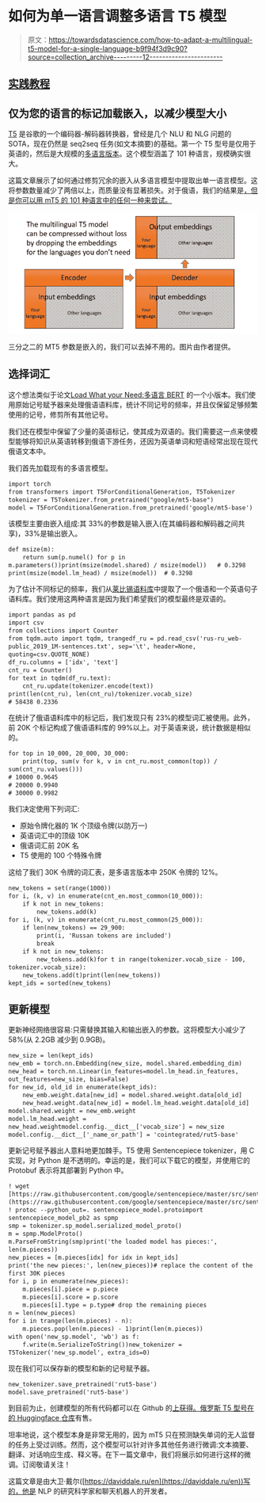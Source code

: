 # 如何为单一语言调整多语言 T5 模型

> 原文：<https://towardsdatascience.com/how-to-adapt-a-multilingual-t5-model-for-a-single-language-b9f94f3d9c90?source=collection_archive---------12----------------------->

## [实践教程](https://towardsdatascience.com/tagged/hands-on-tutorials)

## 仅为您的语言的标记加载嵌入，以减少模型大小

[T5](https://arxiv.org/abs/1910.10683) 是谷歌的一个编码器-解码器转换器，曾经是几个 NLU 和 NLG 问题的 SOTA，现在仍然是 seq2seq 任务(如文本摘要)的基础。第一个 T5 型号是仅用于英语的，然后是大规模的[多语言版本](https://huggingface.co/google/mt5-base)。这个模型涵盖了 101 种语言，规模确实很大。

这篇文章展示了如何通过修剪冗余的嵌入从多语言模型中提取出单一语言模型。这将参数数量减少了两倍以上，而质量没有显著损失。对于俄语，我们的结果是[，但是你可以用 mT5 的 101 种语言中的任何一种来尝试。](https://huggingface.co/cointegrated/rut5-base)

![](img/c2757da14164143914343c499e10fe2a.png)

三分之二的 MT5 参数是嵌入的，我们可以去掉不用的。图片由作者提供。

## 选择词汇

这个想法类似于论文[Load What your Need:多语言 BERT](https://arxiv.org/abs/2010.05609) 的一个小版本。我们使用原始记号赋予器来处理俄语语料库，统计不同记号的频率，并且仅保留足够频繁使用的记号，修剪所有其他记号。

我们还在模型中保留了少量的英语标记，使其成为双语的。我们需要这一点来使模型能够将知识从英语转移到俄语下游任务，还因为英语单词和短语经常出现在现代俄语文本中。

我们首先加载现有的多语言模型。

```
import torch
from transformers import T5ForConditionalGeneration, T5Tokenizer
tokenizer = T5Tokenizer.from_pretrained("google/mt5-base")
model = T5ForConditionalGeneration.from_pretrained('google/mt5-base')
```

该模型主要由嵌入组成:其 33%的参数是输入嵌入(在其编码器和解码器之间共享)，33%是输出嵌入。

```
def msize(m):
    return sum(p.numel() for p in m.parameters())print(msize(model.shared) / msize(model))   # 0.3298
print(msize(model.lm_head) / msize(model))  # 0.3298
```

为了估计不同标记的频率，我们从[莱比锡语料库](https://wortschatz.uni-leipzig.de/en/download/Russian)中提取了一个俄语和一个英语句子语料库。我们使用这两种语言是因为我们希望我们的模型最终是双语的。

```
import pandas as pd
import csv
from collections import Counter
from tqdm.auto import tqdm, trangedf_ru = pd.read_csv('rus-ru_web-public_2019_1M-sentences.txt', sep='\t', header=None, quoting=csv.QUOTE_NONE)
df_ru.columns = ['idx', 'text']
cnt_ru = Counter()
for text in tqdm(df_ru.text):
    cnt_ru.update(tokenizer.encode(text))
print(len(cnt_ru), len(cnt_ru)/tokenizer.vocab_size)  
# 58438 0.2336
```

在统计了俄语语料库中的标记后，我们发现只有 23%的模型词汇被使用。此外，前 20K 个标记构成了俄语语料库的 99%以上。对于英语来说，统计数据是相似的。

```
for top in 10_000, 20_000, 30_000:
    print(top, sum(v for k, v in cnt_ru.most_common(top)) / sum(cnt_ru.values()))
# 10000 0.9645
# 20000 0.9940
# 30000 0.9982
```

我们决定使用下列词汇:

*   原始令牌化器的 1K 个顶级令牌(以防万一)
*   英语词汇中的顶级 10K
*   俄语词汇前 20K 名
*   T5 使用的 100 个特殊令牌

这给了我们 30K 令牌的词汇表，是多语言版本中 250K 令牌的 12%。

```
new_tokens = set(range(1000))
for i, (k, v) in enumerate(cnt_en.most_common(10_000)):
    if k not in new_tokens:
        new_tokens.add(k)
for i, (k, v) in enumerate(cnt_ru.most_common(25_000)):
    if len(new_tokens) == 29_900:
        print(i, 'Russan tokens are included')
        break
    if k not in new_tokens:
        new_tokens.add(k)for t in range(tokenizer.vocab_size - 100, tokenizer.vocab_size):
    new_tokens.add(t)print(len(new_tokens))
kept_ids = sorted(new_tokens)
```

## 更新模型

更新神经网络很容易:只需替换其输入和输出嵌入的参数。这将模型大小减少了 58%(从 2.2GB 减少到 0.9GB)。

```
new_size = len(kept_ids)
new_emb = torch.nn.Embedding(new_size, model.shared.embedding_dim)
new_head = torch.nn.Linear(in_features=model.lm_head.in_features, out_features=new_size, bias=False)
for new_id, old_id in enumerate(kept_ids):
    new_emb.weight.data[new_id] = model.shared.weight.data[old_id]
    new_head.weight.data[new_id] = model.lm_head.weight.data[old_id]
model.shared.weight = new_emb.weight
model.lm_head.weight = new_head.weightmodel.config.__dict__['vocab_size'] = new_size
model.config.__dict__['_name_or_path'] = 'cointegrated/rut5-base'
```

更新记号赋予器出人意料地更加棘手。T5 使用 Sentencepiece tokenizer，用 C 实现，对 Python 是不透明的。幸运的是，我们可以下载它的模型，并使用它的 Protobuf 表示将其部署到 Python 中。

```
! wget [https://raw.githubusercontent.com/google/sentencepiece/master/src/sentencepiece_model.proto](https://raw.githubusercontent.com/google/sentencepiece/master/src/sentencepiece_model.proto)
! protoc --python_out=. sentencepiece_model.protoimport sentencepiece_model_pb2 as spmp
smp = tokenizer.sp_model.serialized_model_proto()
m = spmp.ModelProto()
m.ParseFromString(smp)print('the loaded model has pieces:', len(m.pieces))
new_pieces = [m.pieces[idx] for idx in kept_ids]
print('the new pieces:', len(new_pieces))# replace the content of the first 30K pieces
for i, p in enumerate(new_pieces):
    m.pieces[i].piece = p.piece
    m.pieces[i].score = p.score
    m.pieces[i].type = p.type# drop the remaining pieces
n = len(new_pieces)
for i in trange(len(m.pieces) - n):
    m.pieces.pop(len(m.pieces) - 1)print(len(m.pieces))
with open('new_sp.model', 'wb') as f:
    f.write(m.SerializeToString())new_tokenizer = T5Tokenizer('new_sp.model', extra_ids=0)
```

现在我们可以保存新的模型和新的记号赋予器。

```
new_tokenizer.save_pretrained('rut5-base')
model.save_pretrained('rut5-base')
```

到目前为止，创建模型的所有代码都可以在 Github 的[上获得。俄罗斯 T5 型号在](https://gist.github.com/avidale/44cd35bfcdaf8bedf51d97c468cc8001)[的 Huggingface 仓库](https://huggingface.co/cointegrated/rut5-base)有售。

坦率地说，这个模型本身是非常无用的，因为 mT5 只在预测缺失单词的无人监督的任务上受过训练。然而，这个模型可以针对许多其他任务进行微调:文本摘要、翻译、对话响应生成、释义等。在下一篇文章中，我们将展示如何进行这样的微调。订阅敬请关注！

这篇文章是由大卫·戴尔([https://daviddale.ru/en](https://daviddale.ru/en))写的，他是 NLP 的研究科学家和聊天机器人的开发者。